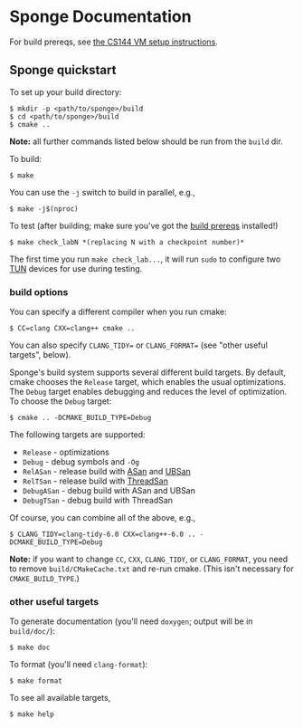 # Sponge Documentation

For build prereqs, see [the CS144 VM setup instructions](https://web.stanford.edu/class/cs144/vm_howto).

## Sponge quickstart

To set up your build directory:

```
$ mkdir -p <path/to/sponge>/build
$ cd <path/to/sponge>/build
$ cmake ..
```

**Note:** all further commands listed below should be run from the `build` dir.

To build:

```
$ make
```

You can use the `-j` switch to build in parallel, e.g.,

```
$ make -j$(nproc)
```

To test (after building; make sure you've got the [build prereqs](https://web.stanford.edu/class/cs144/vm_howto) installed!)

```
$ make check_labN *(replacing N with a checkpoint number)*
```

The first time you run `make check_lab...`, it will run `sudo` to configure two [TUN](https://www.kernel.org/doc/Documentation/networking/tuntap.txt) devices for use during testing.

### build options

You can specify a different compiler when you run cmake:

```
$ CC=clang CXX=clang++ cmake ..
```

You can also specify `CLANG_TIDY=` or `CLANG_FORMAT=` (see "other useful targets", below).

Sponge's build system supports several different build targets. By default, cmake chooses the `Release` target, which enables the usual optimizations. The `Debug` target enables debugging and reduces the level of optimization. To choose the `Debug` target:

```
$ cmake .. -DCMAKE_BUILD_TYPE=Debug
```

The following targets are supported:

- `Release` - optimizations
- `Debug` - debug symbols and `-Og`
- `RelASan` - release build with [ASan](https://en.wikipedia.org/wiki/AddressSanitizer) and [UBSan](https://developers.redhat.com/blog/2014/10/16/gcc-undefined-behavior-sanitizer-ubsan/)
- `RelTSan` - release build with [ThreadSan](https://developer.mozilla.org/en-US/docs/Mozilla/Projects/Thread_Sanitizer)
- `DebugASan` - debug build with ASan and UBSan
- `DebugTSan` - debug build with ThreadSan

Of course, you can combine all of the above, e.g.,

```
$ CLANG_TIDY=clang-tidy-6.0 CXX=clang++-6.0 .. -DCMAKE_BUILD_TYPE=Debug
```

**Note:** if you want to change `CC`, `CXX`, `CLANG_TIDY`, or `CLANG_FORMAT`, you need to remove `build/CMakeCache.txt` and re-run cmake. (This isn't necessary for `CMAKE_BUILD_TYPE`.)

### other useful targets

To generate documentation (you'll need `doxygen`; output will be in `build/doc/`):

```
$ make doc
```

To format (you'll need `clang-format`):

```
$ make format
```

To see all available targets,

```
$ make help
```